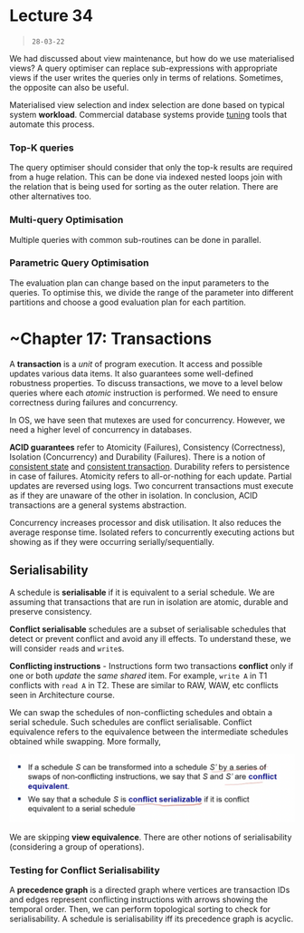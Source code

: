 # Lecture 34

> `28-03-22`

We had discussed about view maintenance, but how do we use materialised views? A query optimiser can replace sub-expressions with appropriate views if the user writes the queries only in terms of relations. Sometimes, the opposite can also be useful.

Materialised view selection and index selection are done based on typical system **workload**. Commercial database systems provide <u>tuning</u> tools that automate this process.

### Top-K queries

The query optimiser should consider that only the top-k results are required from a huge relation.  This can be done via indexed nested loops join with the relation that is being used for sorting as the outer relation. There are other alternatives too.

### Multi-query Optimisation

Multiple queries with common sub-routines can be done in parallel.

### Parametric Query Optimisation

The evaluation plan can change based on the input parameters to the queries. To optimise this, we divide the range of the parameter into different partitions and choose a good evaluation plan for each partition.

# ~Chapter 17: Transactions

A **transaction** is a *unit* of program execution. It access and possible updates various data items. It also guarantees some well-defined robustness properties. To discuss transactions, we move to a level below queries where each *atomic* instruction is performed. We need to ensure correctness during failures and concurrency. 

In OS, we have seen that mutexes are used for concurrency. However, we need a higher level of concurrency in databases. 

**ACID guarantees** refer to Atomicity (Failures), Consistency (Correctness), Isolation (Concurrency) and Durability (Failures).  There is a notion of <u>consistent state</u> and <u>consistent transaction</u>. Durability refers to persistence in case of failures. Atomicity refers to all-or-nothing for each update. Partial updates are reversed using logs. Two concurrent transactions must execute as if they are unaware of the other in isolation. In conclusion, ACID transactions are a general systems abstraction. 

Concurrency increases processor and disk utilisation. It also reduces the average response time. Isolated refers to concurrently executing actions but showing as if they were occurring serially/sequentially. 

## Serialisability

A schedule is **serialisable** if it is equivalent to a serial schedule. We are assuming that transactions that are run in isolation are atomic, durable and preserve consistency.

**Conflict serialisable** schedules are a subset of serialisable schedules that detect or prevent conflict and avoid any ill effects. To understand these, we will consider `read`s and `write`s.

**Conflicting instructions** - Instructions form two transactions **conflict** only if one or both *update* the *same shared* item. For example, `write A` in T1 conflicts with `read A` in T2. These are similar to RAW, WAW, etc conflicts seen in Architecture course. 

We can swap the schedules of non-conflicting schedules and obtain a serial schedule. Such schedules are conflict serialisable. Conflict equivalence refers to the equivalence between the intermediate schedules obtained while swapping. More formally,

![image-20220416193446900](assets/image-20220416193446900.png)

We are skipping **view equivalence**. There are other notions of serialisability (considering a group of operations).

### Testing for Conflict Serialisability

A **precedence graph** is a directed graph where vertices are transaction IDs and edges represent conflicting instructions with arrows showing the temporal order. Then, we can perform topological sorting to check for serialisability. A schedule is serialisability iff its precedence graph is acyclic.

